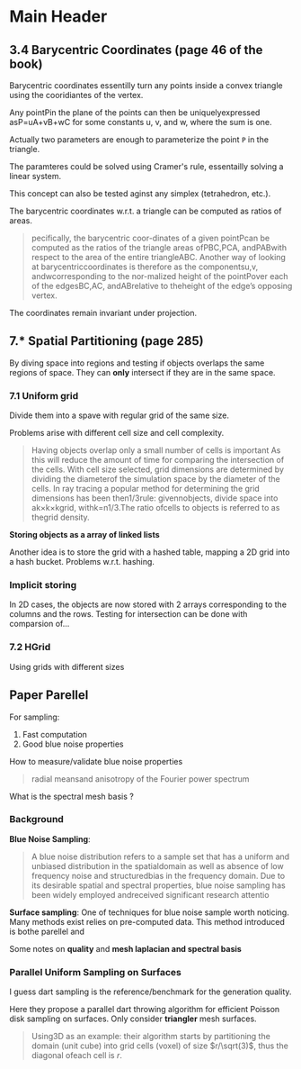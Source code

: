 # Main Header

## 3.4 Barycentric Coordinates (page 46 of the book)

Barycentric coordinates essentilly turn any points inside a convex triangle using the cooridiantes of the vertex.

Any pointPin the plane of the points can then be uniquelyexpressed asP=uA+vB+wC for some constants u, v, and w, where the sum is one.

Actually two parameters are enough to parameterize the point `P` in the triangle.

The paramteres could be solved using Cramer's rule, essentailly solving a linear system.

This concept can also be tested aginst any simplex (tetrahedron, etc.).

The barycentric coordinates w.r.t. a triangle can be computed as ratios of areas.

> pecifically, the barycentric coor-dinates of a given pointPcan be computed as the ratios of the triangle areas ofPBC,PCA, andPABwith respect to the area of the entire triangleABC.
> Another way of looking at barycentriccoordinates is therefore as the componentsu,v, andwcorresponding to the nor-malized height of the pointPover each of the edgesBC,AC, andABrelative to theheight of the edge’s opposing vertex.

The coordinates remain invariant under projection.

## 7.* Spatial Partitioning (page 285)

By diving space into regions and testing if objects overlaps the same regions of space. They can __only__ intersect if they are in the same space.

### 7.1 Uniform grid

Divide them into a spave with regular grid of the same size. 

Problems arise with different cell size and cell complexity.
> Having objects overlap only a small number of cells is important
As this will reduce the amount of time for comparing the intersection of the cells.
> With cell size selected, grid dimensions are determined by dividing the diameterof the simulation space by the diameter of the cells.
> In ray tracing a popular method for determining the grid dimensions has been then1/3rule: givennobjects, divide space into ak×k×kgrid, withk=n1/3.The ratio ofcells to objects is referred to as thegrid density.

__Storing objects as a array of linked lists__

Another idea is to store the grid with a hashed table, mapping a 2D grid into a hash bucket. Problems w.r.t. hashing.

### Implicit storing

In 2D cases, the objects are now stored with 2 arrays corresponding to the columns and the rows. Testing for intersection can be done with comparsion of...

### 7.2 HGrid

Using grids with different sizes 

## Paper Parellel

For sampling:
1. Fast computation
2. Good blue noise properties

How to measure/validate blue noise properties
> radial meansand  anisotropy  of  the  Fourier  power  spectrum

What is the spectral mesh basis ?

### Background

__Blue Noise Sampling__: 
> A blue noise distribution refers to a sample set that has a uniform and unbiased distribution in the spatialdomain as well as absence of low frequency noise and structuredbias in the frequency domain. Due to its desirable spatial and spectral properties, blue noise sampling has been widely employed andreceived  significant  research  attentio

__Surface sampling__:
One of techniques for blue noise sample worth noticing. Many methods exist relies on pre-computed data. This method introduced is bothe parellel and 

Some notes on __quality__ and __mesh laplacian and spectral basis__

### Parallel Uniform Sampling on Surfaces

I guess dart sampling is the reference/benchmark for the generation quality.

Here they propose a parallel dart throwing algorithm for efficient Poisson disk sampling on surfaces. Only consider __triangler__ mesh surfaces.

> Using3D as an example: their algorithm starts by partitioning the domain (unit cube) into grid cells (voxel) of size $r/\sqrt(3)$, thus the diagonal ofeach cell is $r$.